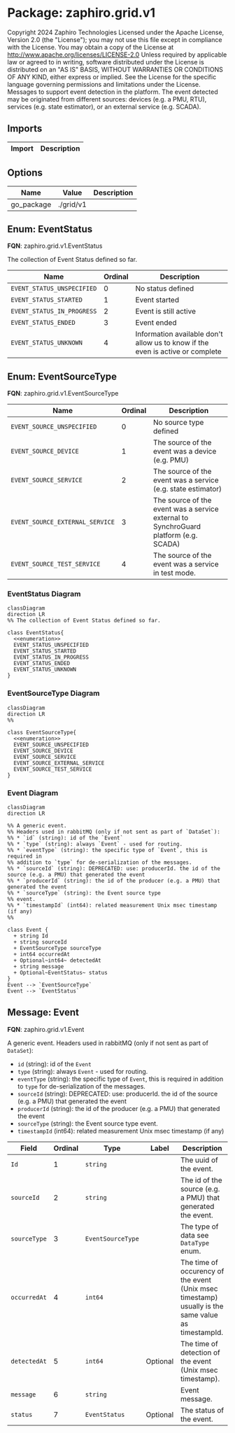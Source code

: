 # Package: zaphiro.grid.v1

Copyright 2024 Zaphiro Technologies Licensed under the Apache License, Version
2.0 (the "License"); you may not use this file except in compliance with the
License. You may obtain a copy of the License at
http://www.apache.org/licenses/LICENSE-2.0 Unless required by applicable law or
agreed to in writing, software distributed under the License is distributed on
an "AS IS" BASIS, WITHOUT WARRANTIES OR CONDITIONS OF ANY KIND, either express
or implied. See the License for the specific language governing permissions and
limitations under the License. <!-- markdownlint-disable --> Messages to support
event detection in the platform. The event detected may be originated from
different sources: devices (e.g. a PMU, RTU), services (e.g. state estimator),
or an external service (e.g. SCADA).

## Imports

| Import | Description |
| ------ | ----------- |

## Options

| Name       | Value     | Description |
| ---------- | --------- | ----------- |
| go_package | ./grid/v1 |             |

## Enum: EventStatus

**FQN**: zaphiro.grid.v1.EventStatus

The collection of Event Status defined so far.

| Name                       | Ordinal | Description                                                                    |
| -------------------------- | ------- | ------------------------------------------------------------------------------ |
| `EVENT_STATUS_UNSPECIFIED` | 0       | No status defined                                                              |
| `EVENT_STATUS_STARTED`     | 1       | Event started                                                                  |
| `EVENT_STATUS_IN_PROGRESS` | 2       | Event is still active                                                          |
| `EVENT_STATUS_ENDED`       | 3       | Event ended                                                                    |
| `EVENT_STATUS_UNKNOWN`     | 4       | Information available don't allow us to know if the even is active or complete |

## Enum: EventSourceType

**FQN**: zaphiro.grid.v1.EventSourceType

| Name                            | Ordinal | Description                                                                          |
| ------------------------------- | ------- | ------------------------------------------------------------------------------------ |
| `EVENT_SOURCE_UNSPECIFIED`      | 0       | No source type defined                                                               |
| `EVENT_SOURCE_DEVICE`           | 1       | The source of the event was a device (e.g. PMU)                                      |
| `EVENT_SOURCE_SERVICE`          | 2       | The source of the event was a service (e.g. state estimator)                         |
| `EVENT_SOURCE_EXTERNAL_SERVICE` | 3       | The source of the event was a service external to SynchroGuard platform (e.g. SCADA) |
| `EVENT_SOURCE_TEST_SERVICE`     | 4       | The source of the event was a service in test mode.                                  |

### EventStatus Diagram

```mermaid
classDiagram
direction LR
%% The collection of Event Status defined so far.

class EventStatus{
  <<enumeration>>
  EVENT_STATUS_UNSPECIFIED
  EVENT_STATUS_STARTED
  EVENT_STATUS_IN_PROGRESS
  EVENT_STATUS_ENDED
  EVENT_STATUS_UNKNOWN
}
```

### EventSourceType Diagram

```mermaid
classDiagram
direction LR
%%

class EventSourceType{
  <<enumeration>>
  EVENT_SOURCE_UNSPECIFIED
  EVENT_SOURCE_DEVICE
  EVENT_SOURCE_SERVICE
  EVENT_SOURCE_EXTERNAL_SERVICE
  EVENT_SOURCE_TEST_SERVICE
}
```

### Event Diagram

```mermaid
classDiagram
direction LR

%% A generic event.
%% Headers used in rabbitMQ (only if not sent as part of `DataSet`):
%% * `id` (string): id of the `Event`
%% * `type` (string): always `Event` - used for routing.
%% * `eventType` (string): the specific type of `Event`, this is required in
%% addition to `type` for de-serialization of the messages.
%% * `sourceId` (string): DEPRECATED: use: producerId. the id of the source (e.g. a PMU) that generated the event
%% * `producerId` (string): the id of the producer (e.g. a PMU) that generated the event
%% * `sourceType` (string): the Event source type
%% event.
%% * `timestampId` (int64): related measurement Unix msec timestamp (if any)
%%

class Event {
  + string Id
  + string sourceId
  + EventSourceType sourceType
  + int64 occurredAt
  + Optional~int64~ detectedAt
  + string message
  + Optional~EventStatus~ status
}
Event --> `EventSourceType`
Event --> `EventStatus`

```

## Message: Event

**FQN**: zaphiro.grid.v1.Event

A generic event. Headers used in rabbitMQ (only if not sent as part of
`DataSet`):

- `id` (string): id of the `Event`
- `type` (string): always `Event` - used for routing.
- `eventType` (string): the specific type of `Event`, this is required in
  addition to `type` for de-serialization of the messages.
- `sourceId` (string): DEPRECATED: use: producerId. the id of the source (e.g. a
  PMU) that generated the event
- `producerId` (string): the id of the producer (e.g. a PMU) that generated the
  event
- `sourceType` (string): the Event source type event.
- `timestampId` (int64): related measurement Unix msec timestamp (if any)

| Field        | Ordinal | Type              | Label    | Description                                                                                        |
| ------------ | ------- | ----------------- | -------- | -------------------------------------------------------------------------------------------------- |
| `Id`         | 1       | `string`          |          | The uuid of the event.                                                                             |
| `sourceId`   | 2       | `string`          |          | The id of the source (e.g. a PMU) that generated the event.                                        |
| `sourceType` | 3       | `EventSourceType` |          | The type of data see `DataType` enum.                                                              |
| `occurredAt` | 4       | `int64`           |          | The time of occurency of the event (Unix msec timestamp) usually is the same value as timestampId. |
| `detectedAt` | 5       | `int64`           | Optional | The time of detection of the event (Unix msec timestamp).                                          |
| `message`    | 6       | `string`          |          | Event message.                                                                                     |
| `status`     | 7       | `EventStatus`     | Optional | The status of the event.                                                                           |

<!-- Created by: Proto Diagram Tool -->
<!-- https://github.com/GoogleCloudPlatform/proto-gen-md-diagrams -->
